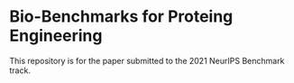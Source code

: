 # Bio-Benchmarks for Proteing Engineering

This repository is for the paper submitted to the 2021 NeurIPS Benchmark track.
